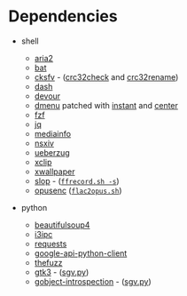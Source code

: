 # Dependencies
- shell 
  - [aria2](https://aria2.github.io/)
  - [bat](https://github.com/sharkdp/bat)
  - [cksfv](http://zakalwe.fi/~shd/foss/cksfv) - ([crc32check](https://github.com/b1337xyz/scripts/blob/main/shell/functions.sh#L184) and [crc32rename](https://github.com/b1337xyz/scripts/blob/main/shell/functions.sh#L207))
  - [dash](http://gondor.apana.org.au/~herbert/dash/)
  - [devour](https://github.com/salman-abedin/devour)
  - [dmenu](https://tools.suckless.org/dmenu/) patched with [instant](https://tools.suckless.org/dmenu/patches/instant/) and [center](https://tools.suckless.org/dmenu/patches/center/)
  - [fzf](https://github.com/junegunn/fzf)
  - [jq](https://github.com/stedolan/jq)
  - [mediainfo](https://mediaarea.net/)
  - [nsxiv](https://github.com/nsxiv/nsxiv)
  - [ueberzug](https://github.com/b1337xyz/ueberzug)
  - [xclip](https://github.com/astrand/xclip)
  - [xwallpaper](https://github.com/stoeckmann/xwallpaper)
  - [slop](https://github.com/naelstrof/slop) - ([`ffrecord.sh -s`](https://github.com/b1337xyz/scripts/blob/main/shell/ffmpeg/ffrecord.sh#L23))
  - [opusenc](https://wiki.xiph.org/Opus-tools) ([`flac2opus.sh`](https://github.com/b1337xyz/scripts/blob/main/shell/ffmpeg/flac2opus.sh))

- python  
  - [beautifulsoup4](https://www.crummy.com/software/BeautifulSoup/)
  - [i3ipc](https://github.com/altdesktop/i3ipc-python)
  - [requests](https://requests.readthedocs.io/en/latest/)
  - [google-api-python-client](https://github.com/googleapis/google-api-python-client)
  - [thefuzz](https://github.com/seatgeek/thefuzz)
  - [gtk3](https://www.gtk.org/) - ([sgv.py](https://github.com/b1337xyz/scripts/blob/main/python/sgv.py))
  - [gobject-introspection](https://wiki.gnome.org/Projects/GObjectIntrospection) - ([sgv.py](https://github.com/b1337xyz/scripts/blob/main/python/sgv.py))

